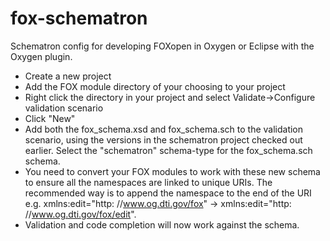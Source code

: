 fox-schematron
==============

Schematron config for developing FOXopen in Oxygen or Eclipse with the Oxygen plugin.

* Create a new project
* Add the FOX module directory of your choosing to your project
* Right click the directory in your project and select Validate->Configure validation scenario 
* Click "New"
* Add both the fox_schema.xsd and fox_schema.sch to the validation scenario, using the versions in the schematron project checked out earlier. Select the "schematron" schema-type for the fox_schema.sch schema.
* You need to convert your FOX modules to work with these new schema to ensure all the namespaces are linked to unique URIs. The recommended way is to append the namespace to the end of the URI e.g. xmlns:edit="http: //www.og.dti.gov/fox" -> xmlns:edit="http: //www.og.dti.gov/fox/edit".
* Validation and code completion will now work against the schema.

